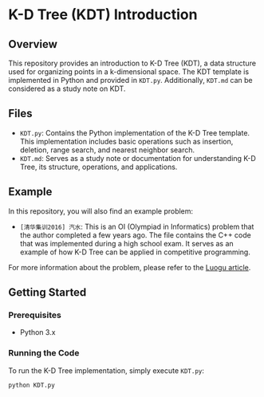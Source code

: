 # K-D Tree (KDT) Introduction

## Overview

This repository provides an introduction to K-D Tree (KDT), a data structure used for organizing points in a k-dimensional space. The KDT template is implemented in Python and provided in `KDT.py`. Additionally, `KDT.md` can be considered as a study note on KDT.

## Files

- `KDT.py`: Contains the Python implementation of the K-D Tree template. This implementation includes basic operations such as insertion, deletion, range search, and nearest neighbor search.
- `KDT.md`: Serves as a study note or documentation for understanding K-D Tree, its structure, operations, and applications.

## Example

In this repository, you will also find an example problem:

- `[清华集训2016] 汽水`: This is an OI (Olympiad in Informatics) problem that the author completed a few years ago. The file contains the C++ code that was implemented during a high school exam. It serves as an example of how K-D Tree can be applied in competitive programming.

For more information about the problem, please refer to the [Luogu article](https://www.luogu.com.cn/article/5yejxp1x).

## Getting Started

### Prerequisites

- Python 3.x

### Running the Code

To run the K-D Tree implementation, simply execute `KDT.py`:

```sh
python KDT.py